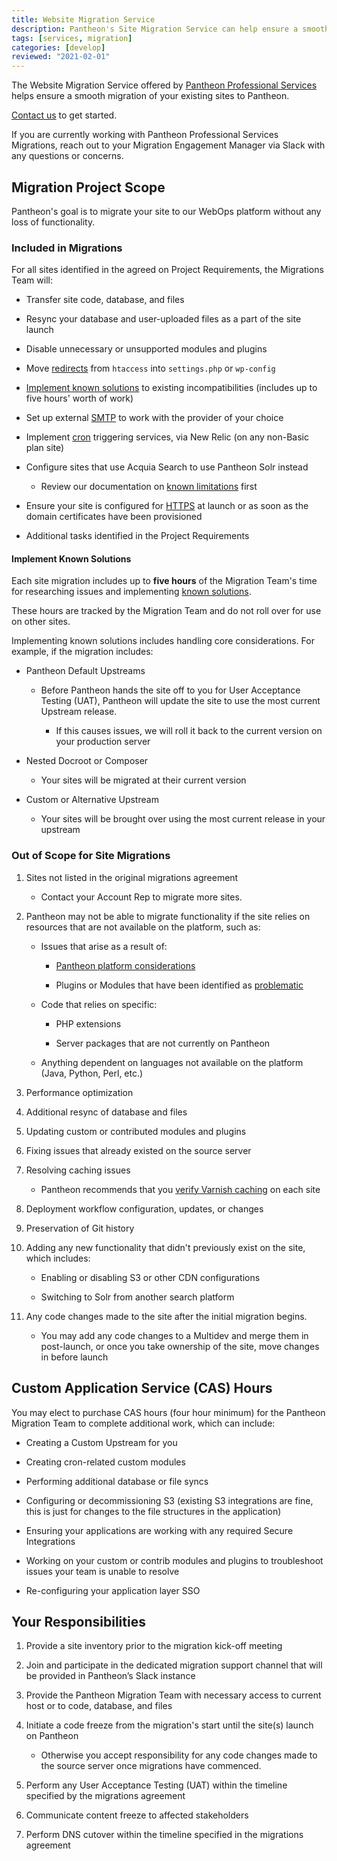 ```yaml
---
title: Website Migration Service
description: Pantheon's Site Migration Service can help ensure a smooth migration of your existing sites. This doc outlines what you can expect.
tags: [services, migration]
categories: [develop]
reviewed: "2021-02-01"
---
```


The Website Migration Service offered by [Pantheon Professional Services](/professional-services) helps ensure a smooth migration of your existing sites to Pantheon.

[Contact us](https://pantheon.io/professional-services/website-migrations?docs) to get started.

If you are currently working with Pantheon Professional Services Migrations, reach out to your Migration Engagement Manager via Slack with any questions or concerns.

## Migration Project Scope

Pantheon's goal is to migrate your site to our WebOps platform without any loss of functionality.

### Included in Migrations

For all sites identified in the agreed on Project Requirements, the Migrations Team will:

- Transfer site code, database, and files

- Resync your database and user-uploaded files as a part of the site launch

- Disable unnecessary or unsupported modules and plugins

- Move [redirects](/redirects) from `htaccess` into `settings.php` or `wp-config`

- [Implement known solutions](#implement-known-solutions) to existing incompatibilities (includes up to five hours' worth of work)

- Set up external [SMTP](/smtp) to work with the provider of your choice

- Implement [cron](/drupal-cron) triggering services, via New Relic (on any non-Basic plan site)

- Configure sites that use Acquia Search to use Pantheon Solr instead

  - Review our documentation on [known limitations](/solr#known-limitations-of-pantheons-solr-service) first

- Ensure your site is configured for [HTTPS](/https) at launch or as soon as the domain certificates have been provisioned

- Additional tasks identified in the Project Requirements

#### Implement Known Solutions

Each site migration includes up to **five hours** of the Migration Team's time for researching issues and implementing [known solutions](/modules-plugins-known-issues).

These hours are tracked by the Migration Team and do not roll over for use on other sites.

Implementing known solutions includes handling core considerations. For example, if the migration includes:

- Pantheon Default Upstreams

  - Before Pantheon hands the site off to you for User Acceptance Testing (UAT), Pantheon will update the site to use the most current Upstream release.

    - If this causes issues, we will roll it back to the current version on your production server

- Nested Docroot or Composer

  - Your sites will be migrated at their current version

- Custom or Alternative Upstream

  - Your sites will be brought over using the most current release in your upstream

### Out of Scope for Site Migrations

1. Sites not listed in the original migrations agreement

   - Contact your Account Rep to migrate more sites.

1. Pantheon may not be able to migrate functionality if the site relies on resources that are not available on the platform, such as:

   - Issues that arise as a result of:

     - [Pantheon platform considerations](/platform-considerations)

     - Plugins or Modules that have been identified as [problematic](/modules-plugins-known-issues/)

   - Code that relies on specific:
  
     - PHP extensions

     - Server packages that are not currently on Pantheon

   - Anything dependent on languages not available on the platform (Java, Python, Perl, etc.)

1. Performance optimization

1. Additional resync of database and files

1. Updating custom or contributed modules and plugins

1. Fixing issues that already existed on the source server

1. Resolving caching issues

   - Pantheon recommends that you [verify Varnish caching](https://varnishcheck.pantheon.io/) on each site

1. Deployment workflow configuration, updates, or changes

1. Preservation of Git history

1. Adding any new functionality that didn't previously exist on the site, which includes:

   - Enabling or disabling S3 or other CDN configurations

   - Switching to Solr from another search platform

1. Any code changes made to the site after the initial migration begins.

   - You may add any code changes to a Multidev and merge them in post-launch, or once you take ownership of the site, move changes in before launch

## Custom Application Service (CAS) Hours

You may elect to purchase CAS hours (four hour minimum) for the Pantheon Migration Team to complete additional work, which can include:

- Creating a Custom Upstream for you

- Creating cron-related custom modules

- Performing additional database or file syncs

- Configuring or decommissioning S3 (existing S3 integrations are fine, this is just for changes to the file structures in the application)

- Ensuring your applications are working with any required Secure Integrations

- Working on your custom or contrib modules and plugins to troubleshoot issues your team is unable to resolve

- Re-configuring your application layer SSO

## Your Responsibilities

1. Provide a site inventory prior to the migration kick-off meeting

1. Join and participate in the dedicated migration support channel that will be provided in Pantheon’s Slack instance

1. Provide the Pantheon Migration Team with necessary access to current host or to code, database, and files

1. Initiate a code freeze from the migration's start until the site(s) launch on Pantheon

   - Otherwise you accept responsibility for any code changes made to the source server once migrations have commenced.

1. Perform any User Acceptance Testing (UAT) within the timeline specified by the migrations agreement

1. Communicate content freeze to affected stakeholders

1. Perform DNS cutover within the timeline specified in the migrations agreement
